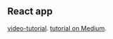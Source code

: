 ## React app

[video-tutorial](https://scrimba.com/playlist/pbNpTv).
[tutorial on Medium](https://medium.freecodecamp.org/how-to-build-a-react-js-chat-app-in-10-minutes-c9233794642b).
